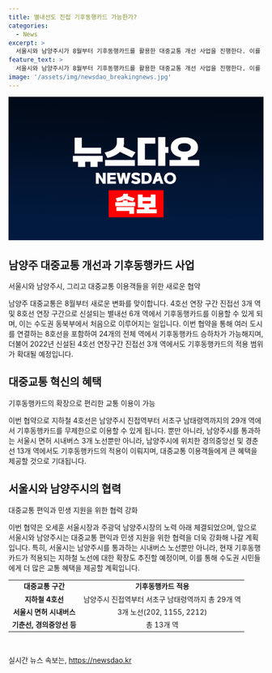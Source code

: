 ```yaml
---
title: 별내선도 진접 기후동행카드 가능한가?
categories:
  - News
excerpt: >
  서울시와 남양주시가 8월부터 기후동행카드를 활용한 대중교통 개선 사업을 진행한다. 이를 통해 4호선과 8호선 연장구간에서 새로운 역들이 추가되며, 기후동행카드를 이용할 수 있는 역은 총 24개로 늘어난다. 또한, 서울과 남양주를 연결하는 시내버스 노선에도 기후동행카드가 적용되며, 이로써 대중교통 이용이 편리해지고 불편함이 해소될 전망이다.
feature_text: >
  서울시와 남양주시가 8월부터 기후동행카드를 활용한 대중교통 개선 사업을 진행한다. 이를 통해 4호선과 8호선 연장구간에서 새로운 역들이 추가되며, 기후동행카드를 이용할 수 있는 역은 총 24개로 늘어난다. 또한, 서울과 남양주를 연결하는 시내버스 노선에도 기후동행카드가 적용되며, 이로써 대중교통 이용이 편리해지고 불편함이 해소될 전망이다.
image: '/assets/img/newsdao_breakingnews.jpg'
---
```


<p><img src="/assets/img/newsdao_breakingnews.jpg" alt="bookingtag 속보" /></p>

<h2 data-ke-size="size26">남양주 대중교통 개선과 기후동행카드 사업</h2>

<p data-ke-size="size16">서울시와 남양주시, 그리고 대중교통 이용객들을 위한 새로운 협약</p>

<p>남양주 대중교통은 8월부터 새로운 변화를 맞이합니다. 4호선 연장 구간 진접선 3개 역 및 8호선 연장 구간으로 신설되는 별내선 6개 역에서 기후동행카드를 이용할 수 있게 되며, 이는 수도권 동북부에서 처음으로 이루어지는 일입니다. 이번 협약을 통해 여러 도시를 연결하는 8호선을 포함하여 24개의 전체 역에서 기후동행카드 승하차가 가능해지며, 더불어 2022년 신설된 4호선 연장구간 진접선 3개 역에서도 기후동행카드의 적용 범위가 확대될 예정입니다.</p>

<h2 data-ke-size="size26">대중교통 혁신의 혜택</h2>

<p data-ke-size="size16">기후동행카드의 확장으로 편리한 교통 이용이 가능</p>

<p>이번 협약으로 지하철 4호선은 남양주시 진접역부터 서초구 남태령역까지의 29개 역에서 기후동행카드를 무제한으로 이용할 수 있게 됩니다. 뿐만 아니라, 남양주시를 통과하는 서울시 면허 시내버스 3개 노선뿐만 아니라, 남양주시에 위치한 경의중앙선 및 경춘선 13개 역에서도 기후동행카드의 적용이 이뤄지며, 대중교통 이용객들에게 큰 혜택을 제공할 것으로 기대됩니다.</p>

<h2 data-ke-size="size26">서울시와 남양주시의 협력</h2>

<p data-ke-size="size16">대중교통 편익과 민생 지원을 위한 협력 강화</p>

<p>이번 협약은 오세훈 서울시장과 주광덕 남양주시장의 노력 아래 체결되었으며, 앞으로 서울시와 남양주시는 대중교통 편익과 민생 지원을 위한 협력을 더욱 강화해 나갈 계획입니다. 특히, 서울시는 남양주시를 통과하는 시내버스 노선뿐만 아니라, 현재 기후동행카드가 적용되는 지하철 노선에 대한 확장도 추진할 예정이며, 이를 통해 수도권 시민들에게 더 많은 교통 혜택을 제공할 계획입니다.</p>

<table>
    <tbody>
        <tr>
            <td style="text-align: center; height: 17px;"><b>대중교통 구간</b></td>
            <td style="text-align: center; height: 17px;"><b>기후동행카드 적용</b></td>
        </tr>
        <tr>
            <td style="text-align: center; height: 17px;"><b>지하철 4호선</b></td>
            <td style="text-align: center; height: 17px;">남양주시 진접역부터 서초구 남태령역까지 총 29개 역</td>
        </tr>
        <tr>
            <td style="text-align: center; height: 17px;"><b>서울시 면허 시내버스</b></td>
            <td style="text-align: center; height: 17px;">3개 노선(202, 1155, 2212)</td>
        </tr>
        <tr>
            <td style="text-align: center; height: 17px;"><b>기춘선, 경의중앙선 등</b></td>
            <td style="text-align: center; height: 17px;">총 13개 역</td>
        </tr>
    </tbody>
</table>

<p data-ke-size="size16">&nbsp;</p>
실시간 뉴스 속보는, <a href="https://newsdao.kr" rel="dofollow">https://newsdao.kr</a>


